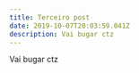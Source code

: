 ```yaml
---
title: Terceiro post
date: 2019-10-07T20:03:59.041Z
description: Vai bugar ctz
---
```


Vai bugar ctz
